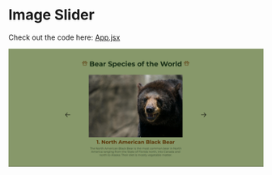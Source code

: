 # Image Slider

Check out the code here: [App.jsx](src/App.jsx)

![Alt text](public/assets/image-slider.png)
